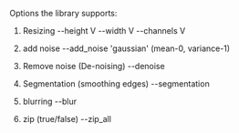 Options the library supports:

1. Resizing
    --height   V
    --width    V
    --channels V

2. add noise
    --add_noise
        'gaussian' (mean-0, variance-1)
    
3. Remove noise (De-noising)
    --denoise

4. Segmentation (smoothing edges)
    --segmentation

5. blurring
    --blur

6. zip (true/false)
    --zip_all
 
